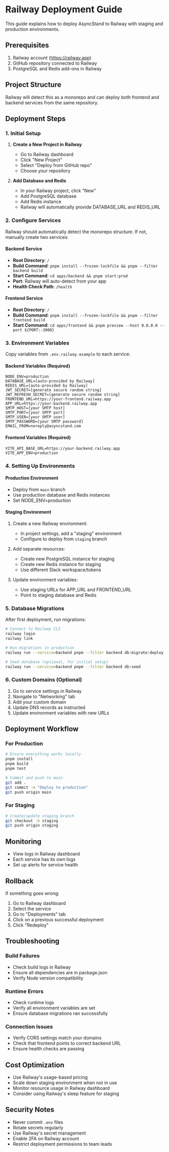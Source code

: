 # Railway Deployment Guide

This guide explains how to deploy AsyncStand to Railway with staging and production environments.

## Prerequisites

1. Railway account (https://railway.app)
2. GitHub repository connected to Railway
3. PostgreSQL and Redis add-ons in Railway

## Project Structure

Railway will detect this as a monorepo and can deploy both frontend and backend services from the same repository.

## Deployment Steps

### 1. Initial Setup

1. **Create a New Project in Railway**
   - Go to Railway dashboard
   - Click "New Project"
   - Select "Deploy from GitHub repo"
   - Choose your repository

2. **Add Database and Redis**
   - In your Railway project, click "New"
   - Add PostgreSQL database
   - Add Redis instance
   - Railway will automatically provide DATABASE_URL and REDIS_URL

### 2. Configure Services

Railway should automatically detect the monorepo structure. If not, manually create two services:

#### Backend Service

- **Root Directory**: `/`
- **Build Command**: `pnpm install --frozen-lockfile && pnpm --filter backend build`
- **Start Command**: `cd apps/backend && pnpm start:prod`
- **Port**: Railway will auto-detect from your app
- **Health Check Path**: `/health`

#### Frontend Service

- **Root Directory**: `/`
- **Build Command**: `pnpm install --frozen-lockfile && pnpm --filter frontend build`
- **Start Command**: `cd apps/frontend && pnpm preview --host 0.0.0.0 --port ${PORT:-3000}`

### 3. Environment Variables

Copy variables from `.env.railway.example` to each service:

#### Backend Variables (Required)

```
NODE_ENV=production
DATABASE_URL=[auto-provided by Railway]
REDIS_URL=[auto-provided by Railway]
JWT_SECRET=[generate secure random string]
JWT_REFRESH_SECRET=[generate secure random string]
FRONTEND_URL=https://your-frontend.railway.app
APP_URL=https://your-backend.railway.app
SMTP_HOST=[your SMTP host]
SMTP_PORT=[your SMTP port]
SMTP_USER=[your SMTP user]
SMTP_PASSWORD=[your SMTP password]
EMAIL_FROM=noreply@asyncstand.com
```

#### Frontend Variables (Required)

```
VITE_API_BASE_URL=https://your-backend.railway.app
VITE_APP_ENV=production
```

### 4. Setting Up Environments

#### Production Environment

- Deploy from `main` branch
- Use production database and Redis instances
- Set NODE_ENV=production

#### Staging Environment

1. Create a new Railway environment:
   - In project settings, add a "staging" environment
   - Configure to deploy from `staging` branch

2. Add separate resources:
   - Create new PostgreSQL instance for staging
   - Create new Redis instance for staging
   - Use different Slack workspace/tokens

3. Update environment variables:
   - Use staging URLs for APP_URL and FRONTEND_URL
   - Point to staging database and Redis

### 5. Database Migrations

After first deployment, run migrations:

```bash
# Connect to Railway CLI
railway login
railway link

# Run migrations in production
railway run --service=backend pnpm --filter backend db:migrate:deploy

# Seed database (optional, for initial setup)
railway run --service=backend pnpm --filter backend db:seed
```

### 6. Custom Domains (Optional)

1. Go to service settings in Railway
2. Navigate to "Networking" tab
3. Add your custom domain
4. Update DNS records as instructed
5. Update environment variables with new URLs

## Deployment Workflow

### For Production

```bash
# Ensure everything works locally
pnpm install
pnpm build
pnpm test

# Commit and push to main
git add .
git commit -m "Deploy to production"
git push origin main
```

### For Staging

```bash
# Create/update staging branch
git checkout -b staging
git push origin staging
```

## Monitoring

- View logs in Railway dashboard
- Each service has its own logs
- Set up alerts for service health

## Rollback

If something goes wrong:

1. Go to Railway dashboard
2. Select the service
3. Go to "Deployments" tab
4. Click on a previous successful deployment
5. Click "Redeploy"

## Troubleshooting

### Build Failures

- Check build logs in Railway
- Ensure all dependencies are in package.json
- Verify Node version compatibility

### Runtime Errors

- Check runtime logs
- Verify all environment variables are set
- Ensure database migrations ran successfully

### Connection Issues

- Verify CORS settings match your domains
- Check that frontend points to correct backend URL
- Ensure health checks are passing

## Cost Optimization

- Use Railway's usage-based pricing
- Scale down staging environment when not in use
- Monitor resource usage in Railway dashboard
- Consider using Railway's sleep feature for staging

## Security Notes

- Never commit `.env` files
- Rotate secrets regularly
- Use Railway's secret management
- Enable 2FA on Railway account
- Restrict deployment permissions to team leads
